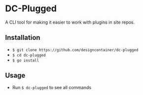# DC-Plugged

A CLI tool for making it easier to work with plugins in site repos.

## Installation

- `$ git clone https://github.com/designcontainer/dc-plugged`
- `$ cd dc-plugged`
- `$ go install`

## Usage

- Run `$ dc-plugged` to see all commands
